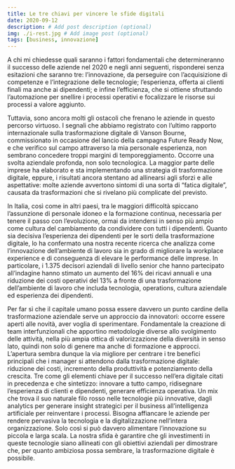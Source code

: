 ```yaml
---
title: Le tre chiavi per vincere le sfide digitali
date: 2020-09-12
description: # Add post description (optional)
img: ./i-rest.jpg # Add image post (optional)
tags: [business, innovazione]
---
```


A chi mi chiedesse quali saranno i fattori fondamentali che determineranno il successo delle aziende nel 2020 e negli anni seguenti, risponderei senza esitazioni che saranno tre: l’innovazione, da perseguire con l’acquisizione di competenze e l’integrazione delle tecnologie; l’esperienza, offerta ai clienti finali ma anche ai dipendenti; e infine l’efficienza, che si ottiene sfruttando l’automazione per snellire i processi operativi e focalizzare le risorse sui processi a valore aggiunto.

 

Tuttavia, sono ancora molti gli ostacoli che frenano le aziende in questo percorso virtuoso. I segnali che abbiamo registrato con l’ultimo rapporto internazionale sulla trasformazione digitale di Vanson Bourne, commissionato in occasione del lancio della campagna Future Ready Now, e che verifico sul campo attraverso la mia personale esperienza, non sembrano concedere troppi margini di temporeggiamento. Occorre una svolta aziendale profonda, non solo tecnologica. La maggior parte delle imprese ha elaborato e sta implementando una strategia di trasformazione digitale, eppure, i risultati ancora stentano ad allinearsi agli sforzi e alle aspettative: molte aziende avvertono sintomi di una sorta di “fatica digitale”, causata da trasformazioni che si rivelano più complicate del previsto.

 

In Italia, così come in altri paesi, tra le maggiori difficoltà spiccano l’assunzione di personale idoneo e la formazione continua, necessaria per tenere il passo con l’evoluzione, ormai da intendersi in senso più ampio come cultura del cambiamento da condividere con tutti i dipendenti. Quanto sia decisiva l’esperienza dei dipendenti per le sorti della trasformazione digitale, lo ha confermato una nostra recente ricerca che analizza come l’innovazione dell’ambiente di lavoro sia in grado di migliorare la workplace experience e di conseguenza di elevare le performance delle imprese. In particolare, i 1.375 decisori aziendali di livello senior che hanno partecipato all’indagine hanno stimato un aumento del 16% dei ricavi annuali e una riduzione dei costi operativi del 13% a fronte di una trasformazione dell’ambiente di lavoro che includa tecnologia, operations, cultura aziendale ed esperienza dei dipendenti.

 

Per far sì che il capitale umano possa essere davvero un punto cardine della trasformazione aziendale serve un approccio da innovatori: occorre essere aperti alle novità, aver voglia di sperimentare. Fondamentale la creazione di team interfunzionali che apportino metodologie diverse allo svolgimento delle attività, nella più ampia ottica di valorizzazione della diversità in senso lato, quindi non solo di genere ma anche di formazione e approcci. L’apertura sembra dunque la via migliore per centrare i tre benefici principali che i manager si attendono dalla trasformazione digitale: riduzione dei costi, incremento della produttività e potenziamento della crescita. Tre come gli elementi chiave per il successo nell’era digitale citati in precedenza e che sintetizzo: innovare a tutto campo, ridisegnare l’esperienza di clienti e dipendenti, generare efficienza operativa. Un mix che trova il suo naturale filo rosso nelle tecnologie più innovative, dagli analytics per generare insight strategici per il business all’intelligenza artificiale per reinventare i processi. Bisogna affiancare le aziende per rendere pervasiva la tecnologia e la digitalizzazione nell’intera organizzazione. Solo così si può davvero alimentare l’innovazione su piccola e larga scala. La nostra sfida è garantire che gli investimenti in queste tecnologie siano allineati con gli obiettivi aziendali per dimostrare che, per quanto ambiziosa possa sembrare, la trasformazione digitale è possibile.
